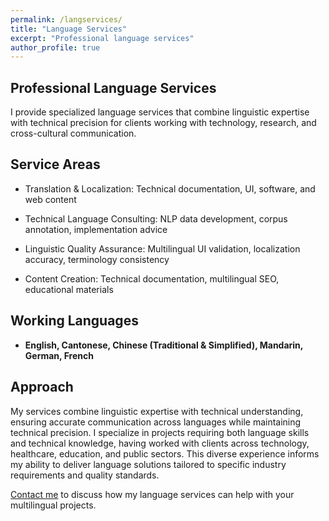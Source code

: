```yaml
---
permalink: /langservices/
title: "Language Services"
excerpt: "Professional language services"
author_profile: true
---
```


## Professional Language Services

I provide specialized language services that combine linguistic expertise with technical precision for clients working with technology, research, and cross-cultural communication.

## Service Areas

* Translation & Localization: Technical documentation, UI, software, and web content

* Technical Language Consulting: NLP data development, corpus annotation, implementation advice

* Linguistic Quality Assurance: Multilingual UI validation, localization accuracy, terminology consistency

* Content Creation: Technical documentation, multilingual SEO, educational materials


## Working Languages

- **English, Cantonese, Chinese (Traditional & Simplified), Mandarin, German, French**


## Approach

My services combine linguistic expertise with technical understanding, ensuring accurate communication across languages while maintaining technical precision. I specialize in projects requiring both language skills and technical knowledge, having worked with clients across technology, healthcare, education, and public sectors. This diverse experience informs my ability to deliver language solutions tailored to specific industry requirements and quality standards.

[Contact me](/contact/) to discuss how my language services can help with your multilingual projects.
